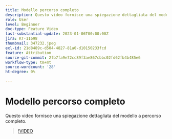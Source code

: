 ```yaml
---
title: Modello percorso completo
description: Questo video fornisce una spiegazione dettagliata del modello a percorso completo.
role: User
level: Beginner
doc-type: Feature Video
last-substantial-update: 2023-01-06T00:00:00Z
jira: KT-11698
thumbnail: 347232.jpeg
exl-id: 21d8489c-d504-4827-81a0-d10150233fcd
feature: Attribution
source-git-commit: 2fb7fa9e72cc89f3ae867cbbc02fd62fb4b485e6
workflow-type: tm+mt
source-wordcount: '28'
ht-degree: 0%

---
```


# Modello percorso completo

Questo video fornisce una spiegazione dettagliata del modello a percorso completo.

>[!VIDEO](https://video.tv.adobe.com/v/347232/?quality=12&learn=on)
